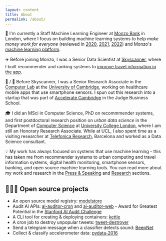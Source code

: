 ```yaml
---
layout: content
title: About
permalink: /about/
---
```


🏦 I'm currently a Staff Machine Learning Engineer at [Monzo Bank](https://monzo.com/) in London, where I focus on building machine learning systems to help _make money work for everyone_ (reviewed in [2020](http://nlathia.github.io/2020/10/Monzo-ML.html), [2021](https://nlathia.github.io/2021/10/Monzo-ML.html), [2022](https://monzo.com/blog/2022/12/19/machine-learning-at-monzo-in-2022)) and Monzo's [machine learning platform](https://nlathia.github.io/2022/04/Monzo-ML-stack.html).

✈️ Before joining Monzo, I was a Senior Data Scientist at [Skyscanner](http://skyscanner.net/), where I built recommender and ranking systems to [improve travel information in the app](https://medium.com/@neal_lathia/five-lessons-from-building-machine-learning-systems-d703162846ad). 

🏫 / 📲 Before Skyscanner, I was a Senior Research Associate in the [Computer Lab](https://www.cl.cam.ac.uk/research/srg/netos/people/) at the [University of Cambridge](https://www.cam.ac.uk/), working on healthcare mobile apps that use smartphone sensors. I spun out this research into a startup that was part of [Accelerate Cambridge](https://www.jbs.cam.ac.uk/entrepreneurship/programmes/accelerate-cambridge/) in the Judge Business School.

🎓 I did an MSci in Computer Science, PhD on recommmender systems, and first postdoctoral research position on _urban data science_ in the Department of [Computer Science](http://www.cs.ucl.ac.uk/home/) at [University College London](https://www.ucl.ac.uk/), where I am still an Honorary Research Associate. While at UCL, I also spent time as a visiting researcher at [Telefonica Research](http://www.tid.es/), Barcelona and worked as a Data Science consultant.

💡 My work has always focused on systems that use machine learning - this has taken me from recommender systems to urban computing and travel information systems, digital health monitoring, smartphone sensors, banking, and open source machine learning tools. You can read more about my work and research in the [Press & Speaking](../public/) and [Research](../research/) sections. 

## 👨🏽‍💻  Open source projects

* An open source model registry: [modelstore](https://github.com/operatorai/modelstore)
* Audit AI APIs: [ai-auditor-cron](https://github.com/nlathia/ai-auditor-cron) and [ai-auditor-web](https://github.com/nlathia/ai-auditor-web) - Award for Greatest Potential in the [Stanford AI Audit Challenge](https://hai.stanford.edu/policy/ai-audit-challenge)
* A CLI tool for creating & deploying containers: [kettle](https://github.com/nlathia/kettle-cli)
* A cron job to destroy unpopular tweets: [tweet-destroyer](https://github.com/nlathia/tweet-destroyer)
* Send a telegram message when a classifier detects sound: [BeepNet](https://github.com/nlathia/sound-detection) 
* Collect & classify accelerometer data: [pydata-2016](https://github.com/nlathia/pydata_2016)
